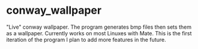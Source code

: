 # conway_wallpaper
"Live" conway wallpaper. The program generates bmp files then sets them as a wallpaper. Currently works on most Linuxes with Mate.
This is the first iteration of the program I plan to add more features in the future.
